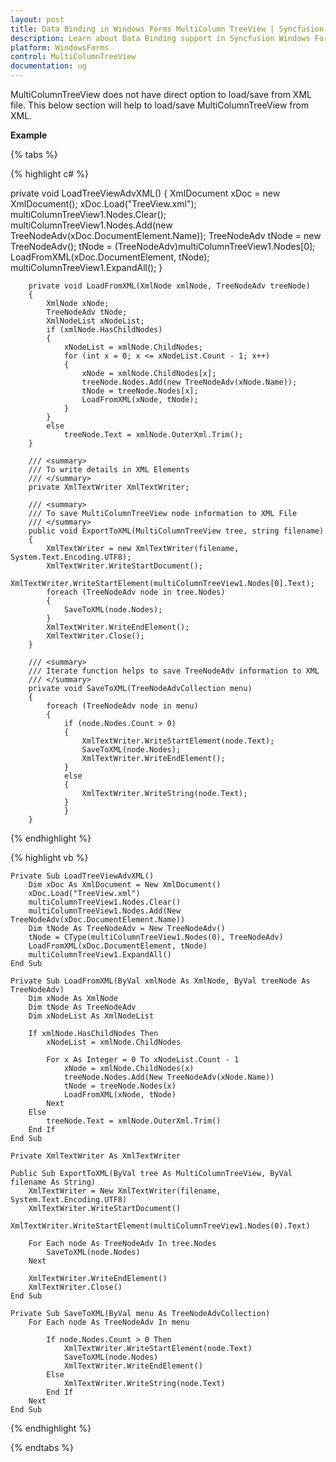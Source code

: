 ```yaml
---
layout: post
title: Data Binding in Windows Forms MultiColumn TreeView | Syncfusion
description: Learn about Data Binding support in Syncfusion Windows Forms MultiColumn TreeView control and more details.
platform: WindowsForms
control: MultiColumnTreeView
documentation: ug
---
```


MultiColumnTreeView does not have direct option to load/save from XML file. This below section will help to load/save MultiColumnTreeView from XML.

**Example**

{% tabs %}

{% highlight c# %}

  private void LoadTreeViewAdvXML()
        {
            XmlDocument xDoc = new XmlDocument();
            xDoc.Load("TreeView.xml");
            multiColumnTreeView1.Nodes.Clear();
            multiColumnTreeView1.Nodes.Add(new
          TreeNodeAdv(xDoc.DocumentElement.Name));
            TreeNodeAdv tNode = new TreeNodeAdv();
            tNode = (TreeNodeAdv)multiColumnTreeView1.Nodes[0];
            LoadFromXML(xDoc.DocumentElement, tNode);
            multiColumnTreeView1.ExpandAll();
        }

        private void LoadFromXML(XmlNode xmlNode, TreeNodeAdv treeNode)
        {
            XmlNode xNode;
            TreeNodeAdv tNode;
            XmlNodeList xNodeList;
            if (xmlNode.HasChildNodes)
            {
                xNodeList = xmlNode.ChildNodes;
                for (int x = 0; x <= xNodeList.Count - 1; x++)
                {
                    xNode = xmlNode.ChildNodes[x];
                    treeNode.Nodes.Add(new TreeNodeAdv(xNode.Name));
                    tNode = treeNode.Nodes[x];
                    LoadFromXML(xNode, tNode);
                }
            }
            else
                treeNode.Text = xmlNode.OuterXml.Trim();
        }

        /// <summary>
        /// To write details in XML Elements
        /// </summary>
        private XmlTextWriter XmlTextWriter;

        /// <summary>
        /// To save MultiColumnTreeView node information to XML File
        /// </summary>
        public void ExportToXML(MultiColumnTreeView tree, string filename)
        {
            XmlTextWriter = new XmlTextWriter(filename, System.Text.Encoding.UTF8);
            XmlTextWriter.WriteStartDocument();
            XmlTextWriter.WriteStartElement(multiColumnTreeView1.Nodes[0].Text);
            foreach (TreeNodeAdv node in tree.Nodes)
            {
                SaveToXML(node.Nodes);
            }
            XmlTextWriter.WriteEndElement();
            XmlTextWriter.Close();
        }

        /// <summary>
        /// Iterate function helps to save TreeNodeAdv information to XML
        /// </summary>
        private void SaveToXML(TreeNodeAdvCollection menu)
        {
            foreach (TreeNodeAdv node in menu)
            {
                if (node.Nodes.Count > 0)
                {
                    XmlTextWriter.WriteStartElement(node.Text);
                    SaveToXML(node.Nodes);
                    XmlTextWriter.WriteEndElement();
                }
                else
                {
                    XmlTextWriter.WriteString(node.Text);
                }
                }
        }

{% endhighlight %}

{% highlight vb %}

    Private Sub LoadTreeViewAdvXML()
        Dim xDoc As XmlDocument = New XmlDocument()
        xDoc.Load("TreeView.xml")
        multiColumnTreeView1.Nodes.Clear()
        multiColumnTreeView1.Nodes.Add(New TreeNodeAdv(xDoc.DocumentElement.Name))
        Dim tNode As TreeNodeAdv = New TreeNodeAdv()
        tNode = CType(multiColumnTreeView1.Nodes(0), TreeNodeAdv)
        LoadFromXML(xDoc.DocumentElement, tNode)
        multiColumnTreeView1.ExpandAll()
    End Sub

    Private Sub LoadFromXML(ByVal xmlNode As XmlNode, ByVal treeNode As TreeNodeAdv)
        Dim xNode As XmlNode
        Dim tNode As TreeNodeAdv
        Dim xNodeList As XmlNodeList

        If xmlNode.HasChildNodes Then
            xNodeList = xmlNode.ChildNodes

            For x As Integer = 0 To xNodeList.Count - 1
                xNode = xmlNode.ChildNodes(x)
                treeNode.Nodes.Add(New TreeNodeAdv(xNode.Name))
                tNode = treeNode.Nodes(x)
                LoadFromXML(xNode, tNode)
            Next
        Else
            treeNode.Text = xmlNode.OuterXml.Trim()
        End If
    End Sub

    Private XmlTextWriter As XmlTextWriter

    Public Sub ExportToXML(ByVal tree As MultiColumnTreeView, ByVal filename As String)
        XmlTextWriter = New XmlTextWriter(filename, System.Text.Encoding.UTF8)
        XmlTextWriter.WriteStartDocument()
        XmlTextWriter.WriteStartElement(multiColumnTreeView1.Nodes(0).Text)

        For Each node As TreeNodeAdv In tree.Nodes
            SaveToXML(node.Nodes)
        Next

        XmlTextWriter.WriteEndElement()
        XmlTextWriter.Close()
    End Sub

    Private Sub SaveToXML(ByVal menu As TreeNodeAdvCollection)
        For Each node As TreeNodeAdv In menu

            If node.Nodes.Count > 0 Then
                XmlTextWriter.WriteStartElement(node.Text)
                SaveToXML(node.Nodes)
                XmlTextWriter.WriteEndElement()
            Else
                XmlTextWriter.WriteString(node.Text)
            End If
        Next
    End Sub

{% endhighlight %}

{% endtabs %}